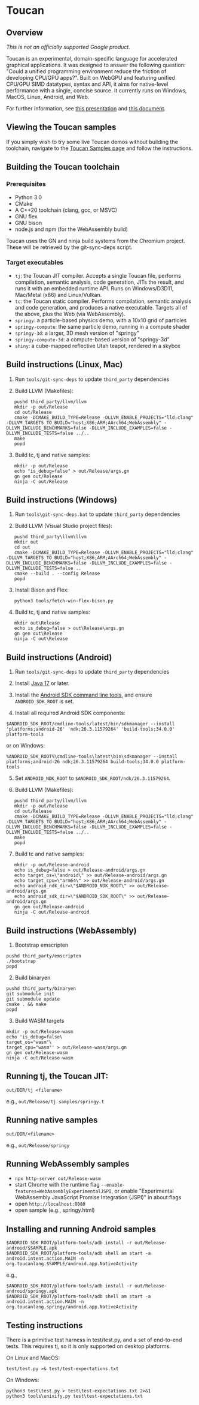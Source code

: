 # Toucan

## Overview

*This is not an officially supported Google product.*

Toucan is an experimental, domain-specific language for accelerated graphical
applications. It was designed to answer the following question: "Could a
unified programming environment reduce the friction of developing CPU/GPU
apps?". Built on WebGPU and featuring unified CPU/GPU SIMD datatypes, syntax
and API, it aims for native-level performance with a single, concise source.
It currently runs on Windows, MacOS, Linux, Android, and Web.

For further information, see [this presentation](https://docs.google.com/presentation/d/1tUlG9w7AsP8pexBWRwk1uYDrwNMvTJqcxdH482ip4LM/edit?usp=sharing&resourcekey=0-gEpoxkfBbXC3qbbKRQhrwg) and [this document](https://docs.google.com/document/d/1oWNt2IoA1u-j7i2D24pnlFP6JIlQdrKZlNY6qoW2K80/edit?usp=sharing&resourcekey=0-mb8K3ATyRv-ZGl34Y4C-zQ).

## Viewing the Toucan samples

If you simply wish to try some live Toucan demos without building the toolchain, navigate to the [Toucan Samples page](https://senorblanco.github.io/toucan-samples/) and follow the instructions.

## Building the Toucan toolchain

### Prerequisites

- Python 3.0
- CMake
- A C++20 toolchain (clang, gcc, or MSVC)
- GNU flex
- GNU bison
- node.js and npm (for the WebAssembly build)

Toucan uses the GN and ninja build systems from the Chromium project.
These will be retrieved by the git-sync-deps script.

### Target executables

- `tj`: the Toucan JIT compiler. Accepts a single Toucan file, performs compilation, semantic analysis, code generation, JITs the result, and runs it with an embedded runtime API. Runs on Windows/D3D11, Mac/Metal (x86) and Linux/Vulkan.
- `tc`: the Toucan static compiler. Performs compilation, semantic analysis and code generation, and produces a native executable. Targets all of the above, plus the Web (via WebAssembly).
- `springy`: a particle-based physics demo, with a 10x10 grid of particles
- `springy-compute`: the same particle demo, running in a compute shader
- `springy-3d`: a larger, 3D mesh version of "springy"
- `springy-compute-3d`: a compute-based version of "springy-3d"
- `shiny`: a cube-mapped reflective Utah teapot, rendered in a skybox

## Build instructions (Linux, Mac)

1. Run `tools/git-sync-deps` to update `third_party` dependencies

2. Build LLVM (Makefiles):
```
   pushd third_party/llvm/llvm
   mkdir -p out/Release
   cd out/Release
   cmake -DCMAKE_BUILD_TYPE=Release -DLLVM_ENABLE_PROJECTS="lld;clang" -DLLVM_TARGETS_TO_BUILD="host;X86;ARM;AArch64;WebAssembly" -DLLVM_INCLUDE_BENCHMARKS=false -DLLVM_INCLUDE_EXAMPLES=false -DLLVM_INCLUDE_TESTS=false ../..
   make
   popd
```

3. Build tc, tj and native samples:

```
   mkdir -p out/Release
   echo "is_debug=false" > out/Release/args.gn
   gn gen out/Release
   ninja -C out/Release
```

## Build instructions (Windows)

1. Run `tools\git-sync-deps.bat` to update `third_party` dependencies

2. Build LLVM (Visual Studio project files):
```
   pushd third_party\llvm\llvm
   mkdir out
   cd out
   cmake -DCMAKE_BUILD_TYPE=Release -DLLVM_ENABLE_PROJECTS="lld;clang" -DLLVM_TARGETS_TO_BUILD="host;X86;ARM;AArch64;WebAssembly" -DLLVM_INCLUDE_BENCHMARKS=false -DLLVM_INCLUDE_EXAMPLES=false -DLLVM_INCLUDE_TESTS=false ..
   cmake --build . --config Release
   popd
```

3. Install Bison and Flex:
```
   python3 tools/fetch-win-flex-bison.py
```

4. Build tc, tj and native samples:

```
   mkdir out\Release
   echo is_debug=false > out\Release\args.gn
   gn gen out\Release
   ninja -C out\Release
```

## Build instructions (Android)

1. Run `tools/git-sync-deps` to update `third_party` dependencies

2. Install [Java 17](https://www.oracle.com/java/technologies/javase/jdk17-archive-downloads.html) or later.

3. Install the [Android SDK command line tools](https://developer.android.com/studio/index.html#command-line-tools-only), and ensure `ANDROID_SDK_ROOT` is set.

4. Install all required Android SDK components:

```
$ANDROID_SDK_ROOT/cmdline-tools/latest/bin/sdkmanager --install 'platforms;android-26' 'ndk;26.3.11579264' 'build-tools;34.0.0' platform-tools
```
or on Windows:

```
%ANDROID_SDK_ROOT%\cmdline-tools\latest\bin\sdkmanager --install platforms;android-26 ndk;26.3.11579264 build-tools;34.0.0 platform-tools
```

5. Set `ANDROID_NDK_ROOT` to `$ANDROID_SDK_ROOT/ndk/26.3.11579264`.

6. Build LLVM (Makefiles):
```
   pushd third_party/llvm/llvm
   mkdir -p out/Release
   cd out/Release
   cmake -DCMAKE_BUILD_TYPE=Release -DLLVM_ENABLE_PROJECTS="lld;clang" -DLLVM_TARGETS_TO_BUILD="host;X86;ARM;AArch64;WebAssembly" -DLLVM_INCLUDE_BENCHMARKS=false -DLLVM_INCLUDE_EXAMPLES=false -DLLVM_INCLUDE_TESTS=false ../..
   make
   popd
```

7. Build tc and native samples:

```
   mkdir -p out/Release-android
   echo is_debug=false > out/Release-android/args.gn
   echo target_os=\"android\" >> out/Release-android/args.gn
   echo target_cpu=\"arm64\" >> out/Release-android/args.gn
   echo android_ndk_dir=\"$ANDROID_NDK_ROOT\" >> out/Release-android/args.gn
   echo android_sdk_dir=\"$ANDROID_SDK_ROOT\" >> out/Release-android/args.gn
   gn gen out/Release-android
   ninja -C out/Release-android
```

## Build instructions (WebAssembly)

1. Bootstrap emscripten
```
pushd third_party/emscripten
./bootstrap
popd
```

2. Build binaryen

```
pushd third_party/binaryen
git submodule init
git submodule update
cmake . && make
popd
```

3. Build WASM targets

```
mkdir -p out/Release-wasm
echo 'is_debug=false\
target_os="wasm"\
target_cpu="wasm"' > out/Release-wasm/args.gn
gn gen out/Release-wasm
ninja -C out/Release-wasm
```

## Running tj, the Toucan JIT:

```
out/DIR/tj <filename>
```

e.g., `out/Release/tj samples/springy.t`

## Running native samples

```
out/DIR/<filename>
```

e.g., `out/Release/springy`

## Running WebAssembly samples

- `npx http-server out/Release-wasm`
- start Chrome with the runtime flag `--enable-features=WebAssemblyExperimentalJSPI`, or enable "Experimental WebAssembly JavaScript Promise Integration (JSPI)" in about:flags
- open `http://localhost:8080`
- open sample (e.g., springy.html)

## Installing and running Android samples

```
$ANDROID_SDK_ROOT/platform-tools/adb install -r out/Release-android/$SAMPLE.apk
$ANDROID_SDK_ROOT/platform-tools/adb shell am start -a android.intent.action.MAIN -n org.toucanlang.$SAMPLE/android.app.NativeActivity
```

e.g.,

```
$ANDROID_SDK_ROOT/platform-tools/adb install -r out/Release-android/springy.apk
$ANDROID_SDK_ROOT/platform-tools/adb shell am start -a android.intent.action.MAIN -n org.toucanlang.springy/android.app.NativeActivity
```

## Testing instructions

There is a primitive test harness in test/test.py, and a set of end-to-end
tests. This requires tj, so it is only supported on desktop platforms.

On Linux and MacOS:
```
test/test.py >& test/test-expectations.txt
```

On Windows:
```
python3 test\test.py > test\test-expectations.txt 2>&1
python3 tools\unixify.py test\test-expectations.txt
```

